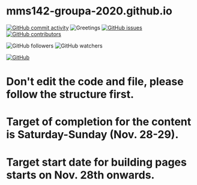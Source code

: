 # mms142-groupa-2020.github.io

 [![GitHub commit activity](https://img.shields.io/github/commit-activity/w/ianignacioa/mms142-groupa-2020.github.io)](https://github.com/ianignacioa/mms142-groupa-2020.github.io/graphs/commit-activity)  ![Greetings](https://github.com/ianignacioa/mms142-groupa-2020.github.io/workflows/Greetings/badge.svg?event=issues)  [![GitHub issues](https://img.shields.io/github/issues/ianignacioa/mms142-groupa-2020.github.io)](https://github.com/ianignacioa/mms142-groupa-2020.github.io/issues)   [![GitHub contributors](https://img.shields.io/github/contributors/ianignacioa/mms142-groupa-2020.github.io?color=green)](https://github.com/ianignacioa/mms142-groupa-2020.github.io/graphs/contributors)
 
![GitHub followers](https://img.shields.io/github/followers/ianignacioa?style=social)
![GitHub watchers](https://img.shields.io/github/watchers/ianignacioa/mms142-groupa-2020.github.io?label=Seen&style=social)

[![GitHub](https://img.shields.io/badge/Preview-webpage-green)](https://rawcdn.githack.com/ianignacioa/mms142-groupa-2020.github.io/fad1eb2c8ef69c764e1625bd2162d659949bb3c9/Telemedicine/index.html)

# Don't edit the code and file, please follow the structure first. 
# Target of completion for the content is Saturday-Sunday (Nov. 28-29).
# Target start date for building pages starts on Nov. 28th onwards.

